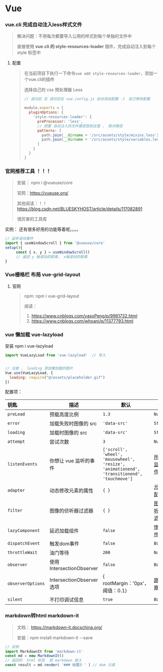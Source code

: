 # Vue

### vue.cli 完成自动注入less样式文件

> 解决问题：不用每次都要导入公用的样式到每个单独的文件中
>
> 直接使用 **vue.cli 的 style-resources-loader**  插件，完成自动注入到每个 style 标签中

1. 配置

   > 在当前项目下执行一下命令`vue add style-resources-loader`，添加一个vue.cli的插件
   >
   > 选择自己的 css 预处理器 Less
   >
   > ```js
   > // 成功后 在 成功后在 vue.config.js 自动添加配置 -》 自己修改配置
   > 
   > module.exports = {
   >   pluginOptions: {
   >     'style-resources-loader': {
   >       preProcessor: 'less',
   >       // 把要 自动注入的文件路径放到这里 ， 绝对路径
   >       patterns: [
   >         path.join(__dirname + '/src/assets/style/mixins.less'),
   >         path.join(__dirname + '/src/assets/style/variables.less')
   >       ]
   >     }
   >   }
   > }
   > ```
   >
   > 

### 官网推荐工具  ！！！

> 安装： npm i @vueuse/core
>
> 官网：https://vueuse.org/
>
> 其他阅读：！！https://blog.csdn.net/BLUESKYHOST/article/details/117082891
>
> 很厉害的工具库

实例： 还有很多好用的功能等着呢。。。。

```js
// 监听滚动事件
import { useWindowScroll } from '@vueuse/core'
setup(){
     const { x, y } = useWindowScroll()
     // 返回 y 轴滚动的距离， x轴滚动的距离
}
```

### Vue栅格栏 布局  vue-grid-layout

1. 官网

   > npm:  npm i vue-grid-layout
   >
   > 阅读：
   >
   > 1.  https://www.cnblogs.com/yasoPeng/p/9961732.html
   > 2. https://www.cnblogs.com/whoani/p/11377793.html
   >
   > 

### vue 懒加载  vue-lazyload

安装 npm i vue-lazyload

```js
import VueLazyLoad from 'vue-lazyload'  // 导入


// 注册 ， loading 添加懒加载的图片
Vue.use(VueLazyLoad, {
  loading: require("@/assets/placeholder.gif")
})
```

配置项：

| 钥匙              | 描述                      | 默认                                                         | 选项                                                         |
| :---------------- | ------------------------- | ------------------------------------------------------------ | ------------------------------------------------------------ |
| `preLoad`         | 预载高度比例              | `1.3`                                                        | `Number`                                                     |
| `error`           | 加载失败时图像的 src      | `'data-src'`                                                 | `String`                                                     |
| `loading`         | 加载时图像的 src          | `'data-src'`                                                 | `String`                                                     |
| `attempt`         | 尝试次数                  | `3`                                                          | `Number`                                                     |
| `listenEvents`    | 你想让 vue 监听的事件     | `['scroll', 'wheel', 'mousewheel', 'resize', 'animationend', 'transitionend', 'touchmove']` | [所需的监听事件](https://www.npmjs.com/package/vue-lazyload#desired-listen-events) |
| `adapter`         | 动态修改元素的属性        | `{ }`                                                        | [元素适配器](https://www.npmjs.com/package/vue-lazyload#element-adapter) |
| `filter`          | 图像的侦听器过滤器        | `{ }`                                                        | [图像侦听器过滤器](https://www.npmjs.com/package/vue-lazyload#image-listener-filter) |
| `lazyComponent`   | 延迟加载组件              | `false`                                                      | [惰性组件](https://www.npmjs.com/package/vue-lazyload#lazy-component) |
| `dispatchEvent`   | 触发dom事件               | `false`                                                      | `Boolean`                                                    |
| `throttleWait`    | 油门等待                  | `200`                                                        | `Number`                                                     |
| `observer`        | 使用 IntersectionObserver | `false`                                                      | `Boolean`                                                    |
| `observerOptions` | IntersectionObserver 选项 | { rootMargin：'0px'，阈值：0.1}                              | [路口观察员](https://www.npmjs.com/package/vue-lazyload#intersectionobserver) |
| `silent`          | 不打印调试信息            | `true`                                                       | `Boolean`                                                    |

### markdown转html  markdown-it

> 文档： https://markdown-it.docschina.org/
>
> 安装：npm install markdown-it --save

```js
// 实例
import MarkdownIt from 'markdown-it'
const md = new MarkdownIt()
// 返回的  html 标签  把 markdown 放入
const result = md.render( '### 标题3 ' ) // dom 元素
```

